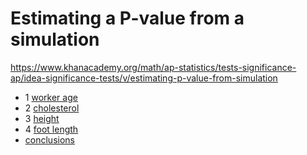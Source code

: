 # Estimating a P-value from a simulation
https://www.khanacademy.org/math/ap-statistics/tests-significance-ap/idea-significance-tests/v/estimating-p-value-from-simulation

  * 1 [worker age](README_ex1_worker_age.md)
  * 2 [cholesterol](README_ex2_cholesterol.md)
  * 3 [height](README_ex3_height.md)
  * 4 [foot length](README_ex4_footlength.md)
  * [conclusions](README_conclusions.md)
